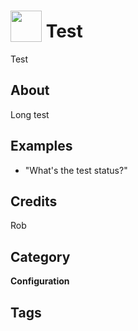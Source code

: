 # <img src="https://raw.githack.com/FortAwesome/Font-Awesome/master/svgs/solid/bacon.svg" card_color="#22A7F0" width="50" height="50" style="vertical-align:bottom"/> Test
Test

## About
Long test

## Examples
* "What's the test status?"

## Credits
Rob

## Category
**Configuration**

## Tags

